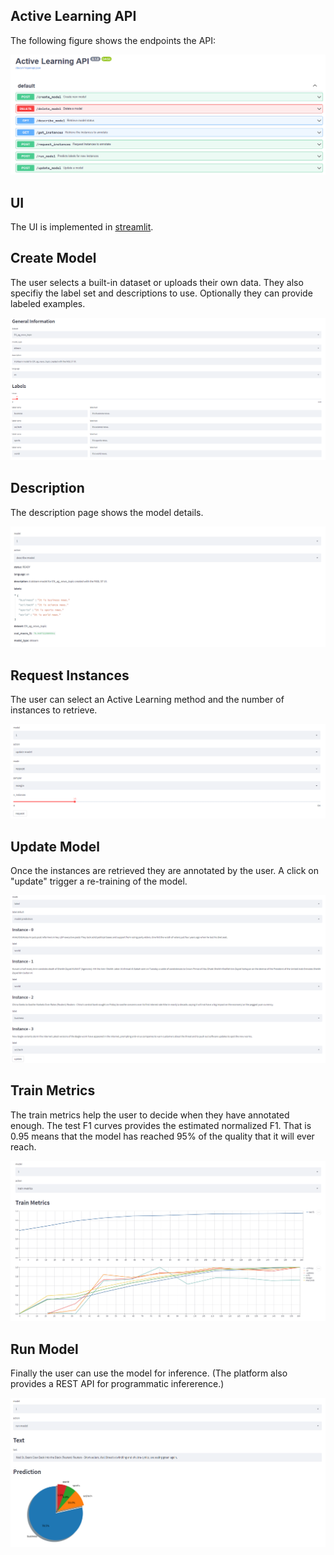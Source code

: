 ## Active Learning API

The following figure shows the endpoints the API:

![screenshots/fastapi.png](screenshots/fastapi.png)

## UI

The UI is implemented in [streamlit](https://streamlit.io/).

## Create Model

The user selects a built-in dataset or uploads their own data.
They also specifiy the label set and descriptions to use.
Optionally they can provide labeled examples.

![screenshots/ui_create_model.png](screenshots/ui_create_model.png)

## Description

The description page shows the model details.

![screenshots/ui_description.png](screenshots/ui_description.png)

## Request Instances

The user can select an Active Learning method and the number of instances to retrieve.

![screenshots/ui_request_instances.png](screenshots/ui_request_instances.png)

## Update Model

Once the instances are retrieved they are annotated by the user.
A click on "update" trigger a re-training of the model.

![screenshots/ui_update_model.png](screenshots/ui_update_model.png)

## Train Metrics

The train metrics help the user to decide when they have annotated enough.
The test F1 curves provides the estimated normalized F1.
That is 0.95 means that the model has reached 95% of the quality that it will ever reach.

![screenshots/ui_train_metrics.png](screenshots/ui_train_metrics.png)


## Run Model

Finally the user can use the model for inference.
(The platform also provides a REST API for programmatic infererence.)

![screenshots/ui_run_model.png](screenshots/ui_run_model.png)